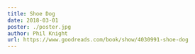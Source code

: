 ```yaml
---
title: Shoe Dog
date: 2018-03-01
poster: ./poster.jpg
author: Phil Knight
url: https://www.goodreads.com/book/show/4030991-shoe-dog
---
```

